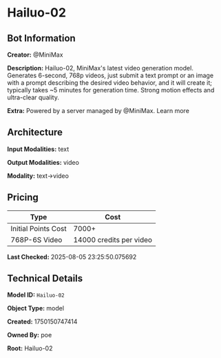 # Hailuo-02

## Bot Information

**Creator:** @MiniMax

**Description:** Hailuo-02, MiniMax's latest video generation model. Generates 6-second, 768p videos, just submit a text prompt or an image with a prompt describing the desired video behavior, and it will create it; typically takes ~5 minutes for generation time. Strong motion effects and ultra-clear quality.

**Extra:** Powered by a server managed by @MiniMax. Learn more


## Architecture

**Input Modalities:** text

**Output Modalities:** video

**Modality:** text->video


## Pricing

| Type | Cost |
|------|------|
| Initial Points Cost | 7000+ |
| 768P-6S Video | 14000 credits per video |

**Last Checked:** 2025-08-05 23:25:50.075692


## Technical Details

**Model ID:** `Hailuo-02`

**Object Type:** model

**Created:** 1750150747414

**Owned By:** poe

**Root:** Hailuo-02
